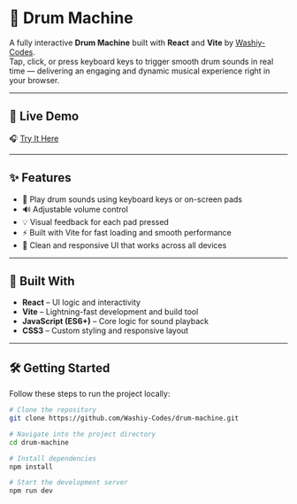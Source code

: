 # 🥁 Drum Machine

A fully interactive **Drum Machine** built with **React** and **Vite** by [Washiy-Codes](https://github.com/Washiy-Codes).  
Tap, click, or press keyboard keys to trigger smooth drum sounds in real time — delivering an engaging and dynamic musical experience right in your browser.

---

## 🚀 Live Demo
🎧 [Try It Here](https://Washiy-Codes.github.io/drum-machine)

---

## ✨ Features
- 🎹 Play drum sounds using keyboard keys or on-screen pads  
- 🔊 Adjustable volume control  
- 💡 Visual feedback for each pad pressed  
- ⚡ Built with Vite for fast loading and smooth performance  
- 🎨 Clean and responsive UI that works across all devices  

---

## 🧩 Built With
- **React** – UI logic and interactivity  
- **Vite** – Lightning-fast development and build tool  
- **JavaScript (ES6+)** – Core logic for sound playback  
- **CSS3** – Custom styling and responsive layout  

---

## 🛠️ Getting Started

Follow these steps to run the project locally:

```bash
# Clone the repository
git clone https://github.com/Washiy-Codes/drum-machine.git

# Navigate into the project directory
cd drum-machine

# Install dependencies
npm install

# Start the development server
npm run dev
